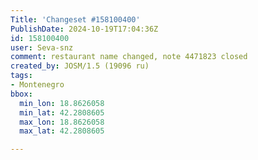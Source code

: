 ```yaml
---
Title: 'Changeset #158100400'
PublishDate: 2024-10-19T17:04:36Z
id: 158100400
user: Seva-snz
comment: restaurant name changed, note 4471823 closed
created_by: JOSM/1.5 (19096 ru)
tags:
- Montenegro
bbox:
  min_lon: 18.8626058
  min_lat: 42.2808605
  max_lon: 18.8626058
  max_lat: 42.2808605

---
```

